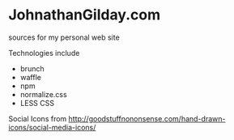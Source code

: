 # JohnathanGilday.com

sources for my personal web site

Technologies include

* brunch
* waffle
* npm
* normalize.css
* LESS CSS

Social Icons from http://goodstuffnononsense.com/hand-drawn-icons/social-media-icons/
